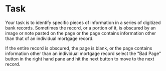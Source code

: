 # Task
Your task is to identify specific pieces of information in a series of digitized bank records. Sometimes the record, or a portion of it, is obscured by an image or note pasted on the page or the page contains information other than that of an individual mortgage record.

If the entire record is obscured, the page is blank, or the page contains information other than an individual mortgage record select the "Bad Page" button in the right hand pane and hit the next button to move to the next record.
